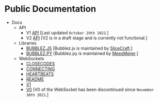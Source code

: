# Public Documentation

* Docs
  * API
    * V1 [API](docs/api/v1.md) \[Last updated `October 29th 2022`.]
    * V2 [API](docs/api/v2.md) \[V2 is in a draft stage and is currently not functional.]
  * Libraries
    * [BUBBLEZ.JS](docs/libraries/BUBBLEZ.JS.md) \[Bubblez.js is maintained by [SliceCraft](https://github.com/SliceCraft).]
    * [BUBBLEZ.PY](docs/libraries/BUBBLEZ.PY.md) \[Bubblez.py is maintained by [MeesMeijer](https://github.com/MeesMeijer).]
  * WebSockets
    * [CLOSECODES](docs/websockets/CLOSECODES.md)
    * [CONNECTING](docs/websockets/CONNECTING.md)
    * [HEARTBEATS](docs/websockets/HEARTBEATS.md)
    * [README](docs/websockets/)
    * [V1](docs/websockets/V1.md)
    * [V0](docs/websockets/V0.md) \[V0 of the WebSocket has been discontinued since `November 30th 2021`.]
